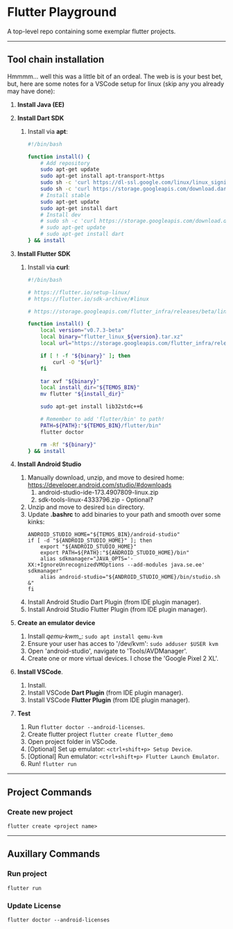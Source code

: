 # Flutter Playground

A top-level repo containing some exemplar flutter projects.

---

## Tool chain installation

Hmmmm... well this was a little bit of an ordeal. The web is is your best 
bet, but, here are some notes for a VSCode setup for linux (skip any you already may have done):

1. __Install Java (EE)__

2. __Install Dart SDK__
    1. Install via __apt__:
        ```bash
        #!/bin/bash

        function install() {
            # Add repository
            sudo apt-get update
            sudo apt-get install apt-transport-https
            sudo sh -c 'curl https://dl-ssl.google.com/linux/linux_signing_key.pub | apt-key add -'
            sudo sh -c 'curl https://storage.googleapis.com/download.dartlang.org/linux/debian/dart_stable.list > /etc/apt/sources.list.d/dart_stable.list'
            # Install stable
            sudo apt-get update
            sudo apt-get install dart
            # Install dev
            # sudo sh -c 'curl https://storage.googleapis.com/download.dartlang.org/linux/debian/dart_unstable.list > /etc/apt/sources.list.d/dart_unstable.list'
            # sudo apt-get update
            # sudo apt-get install dart
        } && install
        ```

3. __Install Flutter SDK__
    1. Install via __curl__:
        ```bash
        #!/bin/bash

        # https://flutter.io/setup-linux/
        # https://flutter.io/sdk-archive/#linux

        # https://storage.googleapis.com/flutter_infra/releases/beta/linux/flutter_linux_v0.7.3-beta.tar.xz

        function install() {
            local version="v0.7.3-beta"
            local binary="flutter_linux_${version}.tar.xz"
            local url="https://storage.googleapis.com/flutter_infra/releases/beta/linux/${binary}"

            if [ ! -f "${binary}" ]; then
                curl -O "${url}"
            fi

            tar xvf "${binary}"
            local install_dir="${TEMOS_BIN}"
            mv flutter "${install_dir}"

            sudo apt-get install lib32stdc++6

            # Remember to add 'flutter/bin' to path!
            PATH=${PATH}:"${TEMOS_BIN}/flutter/bin"
            flutter doctor

            rm -Rf "${binary}"
        } && install

4. __Install Android Studio__
    1. Manually download, unzip, and move to desired home: https://developer.android.com/studio/#downloads
        1. android-studio-ide-173.4907809-linux.zip
        2. sdk-tools-linux-4333796.zip - Optional?
    2. Unzip and move to desired ```bin``` directory.
    3. Update __.bashrc__ to add binaries to your path and smooth over some kinks:
        ```
        ANDROID_STUDIO_HOME="${TEMOS_BIN}/android-studio"
        if [ -d "${ANDROID_STUDIO_HOME}" ]; then
            export "${ANDROID_STUDIO_HOME}"
            export PATH=${PATH}:"${ANDROID_STUDIO_HOME}/bin"
            alias sdkmanager="JAVA_OPTS='-XX:+IgnoreUnrecognizedVMOptions --add-modules java.se.ee' sdkmanager"
            alias android-studio="${ANDROID_STUDIO_HOME}/bin/studio.sh &"
        fi
        ```
    4. Install Android Studio Dart Plugin (from IDE plugin manager).
    5. Install Android Studio Flutter Plugin (from IDE plugin manager).

7. __Create an emulator device__
    1. Install _qemu-kwm__: ```sudo apt install qemu-kvm```
    2. Ensure your user has acces to '/dev/kvm': ```sudo adduser $USER kvm```
    3. Open 'android-studio', navigate to 'Tools/AVDManager'.
    4. Create one or more virtual devices. I chose the 'Google Pixel 2 XL'.

7. __Install VSCode__.
    1. Install.
    2. Install VSCode __Dart Plugin__ (from IDE plugin manager).
    3. Install VSCode __Flutter Plugin__ (from IDE plugin manager).

8. __Test__
    1. Run ```flutter doctor --android-licenses```.
    2. Create flutter project ```flutter create flutter_demo```
    3. Open project folder in VSCode.
    4. [Optional] Set up emulator: ```<ctrl+shift+p> Setup Device```.
    5. [Optional] Run emulator: ```<ctrl+shift+p> Flutter Launch Emulator```.
    6. Run! ```flutter run```

---

## Project Commands

### Create new project

```
flutter create <project name>

```

---

## Auxillary Commands

### Run project

```
flutter run
```

### Update License

```
flutter doctor --android-licenses
```
